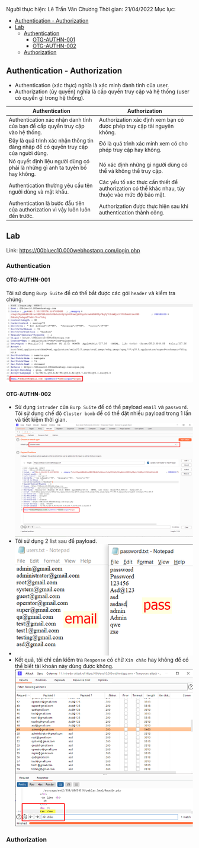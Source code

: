 Người thực hiện: Lê Trần Văn Chương
Thời gian: 21/04/2022
Mục lục:
- [Authentication - Authorization](#authentication---authorization)
- [Lab](#lab)
  - [Authentication](#authentication)
    - [OTG-AUTHN-001](#otg-authn-001)
    - [OTG-AUTHN-002](#otg-authn-002)
  - [Authorization](#authorization)

## Authentication - Authorization
- Authentication (xác thực) nghĩa là xác minh danh tính của user.
- Authorization (ủy quyền) nghĩa là cấp quyền truy cập và hệ thống (user có quyền gì trong hệ thống).

| Authentication  | Authorization |
| ------------- |---------------|
| Authentication xác nhận danh tính của bạn để cấp quyền truy cập vào hệ thống.      | Authorization xác định xem bạn có được phép truy cập tài nguyên không.     |
| Đây là quá trình xác nhận thông tin đăng nhập để có quyền truy cập của người dùng.      | Đó là quá trình xác minh xem có cho phép truy cập hay không.     |
| Nó quyết định liệu người dùng có phải là những gì anh ta tuyên bố hay không.     | Nó xác định những gì người dùng có thể và không thể truy cập.    |
| Authentication thường yêu cầu tên người dùng và mật khẩu.     | Các yếu tố xác thực cần thiết để authorization có thể khác nhau, tùy thuộc vào mức độ bảo mật.     |
| Authentication là bước đầu tiên của authorization vì vậy luôn luôn đến trước.      | Authorization được thực hiện sau khi authentication thành công.    |

## Lab
Link: https://00bluec10.000webhostapp.com/login.php

### Authentication
#### OTG-AUTHN-001
Tôi sử dụng `Burp Suite` để có thể bắt được các gói `header` và kiểm tra chúng.
![Hình 1.](~/../img/1.png)

#### OTG-AUTHN-002
- Sử dụng `intruder` của `Burp Suite` để có thể payload `email` và `password`. Tôi sử dụng chế độ `Cluster bomb` để có thể đặt nhiều payload trong 1 lần và tiết kiệm thời gian. 
![Hình 2.](~/../img/2.png)
- Tôi sử dụng 2 list sau để payload.
- ![Hình 3.](~/../img/3.png)
- Kết quả, tôi chỉ cần kiểm tra `Response` có chữ `Xin chào` hay không để có thể biết tài khoản này dùng được không.
![Hình 4.](~/../img/4.png)

### Authorization







